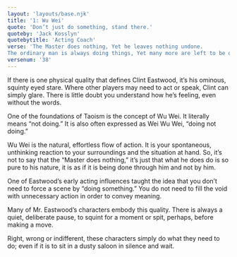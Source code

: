 ```yaml
---
layout: 'layouts/base.njk'
title: '1: Wu Wei'
quote: 'Don’t just do something, stand there.'
quoteby: 'Jack Kosslyn'
quotebytitle: 'Acting Coach'
verse: 'The Master does nothing, Yet he leaves nothing undone.
The ordinary man is always doing things, Yet many more are left to be done.'
versenum: '38'
---
```


If there is one physical quality that defines Clint Eastwood,
it’s his ominous, squinty eyed stare.
Where other players may need to act or speak, Clint can simply glare.
There is little doubt you understand how he’s feeling,
even without the words.

One of the foundations of Taoism is the concept of Wu Wei.
It literally means “not doing.”
It is also often expressed as Wei Wu Wei, “doing not doing.”

Wu Wei is the natural, effortless flow of action.
It is your spontaneous,
unthinking reaction to your surroundings and the situation at hand.
So, it’s not to say that the “Master does nothing,” it’s just that
what he does do is so pure to his nature,
it is as if it is being done through him and not by him.

One of Eastwood’s early acting influences taught the idea that 
you don’t need to force a scene by “doing something.”
You do not need to fill the void with unnecessary action
in order to convey meaning.

Many of Mr. Eastwood’s characters embody this quality.
There is always a quiet, deliberate pause, to squint for a moment or spit,
perhaps, before making a move.

Right, wrong or indifferent, these characters simply do what
they need to do; even if it is to sit in a dusty saloon in silence and wait.

